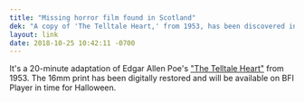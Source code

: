 ```yaml
---
title: "Missing horror film found in Scotland"
dek: "A copy of 'The Telltale Heart,' from 1953, has been discovered in Scotland"
layout: link
date: 2018-10-25 10:42:11 -0700
---
```


It's a 20-minute adaptation of Edgar Allen Poe's ["The Telltale Heart"](https://www.bbc.com/news/uk-scotland-south-scotland-45951333) from 1953. The 16mm print has been digitally restored and will be available on BFI Player in time for Halloween.
